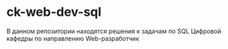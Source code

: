 # ck-web-dev-sql
В данном репозитории находятся решения к задачам по SQL Цифровой кафедры по направлению Web-разработчик
